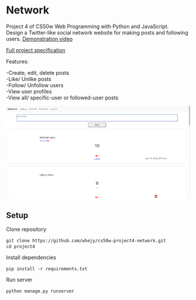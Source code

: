 # Network

Project 4 of CS50w Web Programming with Python and JavaScript.\
Design a Twitter-like social network website for making posts and following users. [Demonstration video](https://youtu.be/XgmpUVYpxCI)

[Full project specification](https://cs50.harvard.edu/web/2020/projects/4/network/)

Features:

-Create, edit, delete posts\
-Like/ Unlike posts\
-Follow/ Unfollow users\
-View user profiles\
-View all/ specific-user or followed-user posts

![](screenshots/home.png)

## Setup

Clone repository

```
git clone https://github.com/whejy/cs50w-project4-network.git
cd project4
```

Install dependencies

```
pip install -r requirements.txt
```

Run server

```
python manage.py runserver
```
